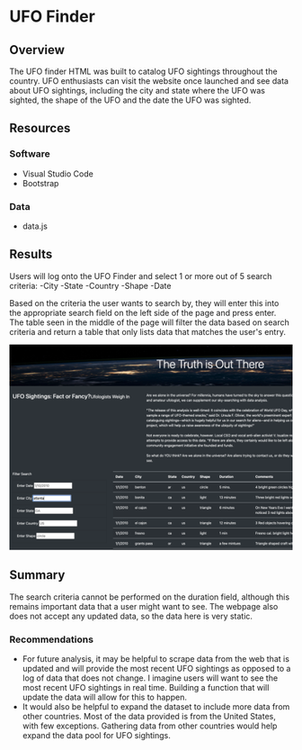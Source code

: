 # UFO Finder

## Overview

The UFO finder HTML was built to catalog UFO sightings throughout the country.  UFO enthusiasts can visit the website once launched and see data about UFO sightings, including the city and state where the UFO was sighted, the shape of the UFO and the date the UFO was sighted.  

## Resources

### Software
- Visual Studio Code
- Bootstrap

### Data
- data.js


## Results
Users will log onto the UFO Finder and select 1 or more out of 5 search criteria:
-City
-State
-Country
-Shape
-Date

Based on the criteria the user wants to search by, they will enter this into the appropriate search field on the left side of the page and press enter.  The table seen in the middle of the page will filter the data based on search criteria and return a table that only lists data that matches the user's entry.

![ufodata](images/ufofinder.png)

## Summary

The search criteria cannot be performed on the duration field, although this remains important data that a user might want to see.  The webpage also does not accept any updated data, so the data here is very static.

 ### Recommendations
 
 - For future analysis, it may be helpful to scrape data from the web that is updated and will provide the most recent UFO sightings as opposed to a log of data that does not change.  I imagine users will want to see the most recent UFO sightings in real time.  Building a function that will update the data will allow for this to happen.
 - It would also be helpful to expand the dataset to include more data from other countries.  Most of the data provided is from the United States, with few exceptions.  Gathering data from other countries would help expand the data pool for UFO sightings.  


